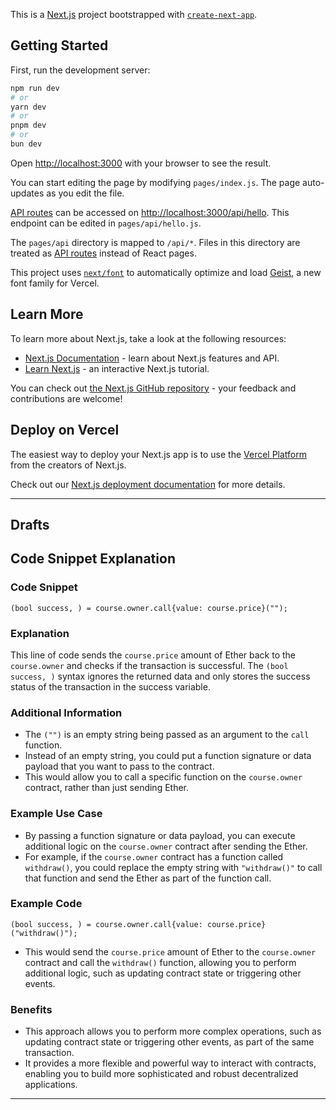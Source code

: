 This is a [Next.js](https://nextjs.org) project bootstrapped with [`create-next-app`](https://nextjs.org/docs/pages/api-reference/create-next-app).

## Getting Started

First, run the development server:

```bash
npm run dev
# or
yarn dev
# or
pnpm dev
# or
bun dev
```

Open [http://localhost:3000](http://localhost:3000) with your browser to see the result.

You can start editing the page by modifying `pages/index.js`. The page auto-updates as you edit the file.

[API routes](https://nextjs.org/docs/pages/building-your-application/routing/api-routes) can be accessed on [http://localhost:3000/api/hello](http://localhost:3000/api/hello). This endpoint can be edited in `pages/api/hello.js`.

The `pages/api` directory is mapped to `/api/*`. Files in this directory are treated as [API routes](https://nextjs.org/docs/pages/building-your-application/routing/api-routes) instead of React pages.

This project uses [`next/font`](https://nextjs.org/docs/pages/building-your-application/optimizing/fonts) to automatically optimize and load [Geist](https://vercel.com/font), a new font family for Vercel.

## Learn More

To learn more about Next.js, take a look at the following resources:

- [Next.js Documentation](https://nextjs.org/docs) - learn about Next.js features and API.
- [Learn Next.js](https://nextjs.org/learn-pages-router) - an interactive Next.js tutorial.

You can check out [the Next.js GitHub repository](https://github.com/vercel/next.js) - your feedback and contributions are welcome!

## Deploy on Vercel

The easiest way to deploy your Next.js app is to use the [Vercel Platform](https://vercel.com/new?utm_medium=default-template&filter=next.js&utm_source=create-next-app&utm_campaign=create-next-app-readme) from the creators of Next.js.

Check out our [Next.js deployment documentation](https://nextjs.org/docs/pages/building-your-application/deploying) for more details.

---

## Drafts

## Code Snippet Explanation

### Code Snippet
```solidity
(bool success, ) = course.owner.call{value: course.price}("");
```

### Explanation
This line of code sends the `course.price` amount of Ether back to the `course.owner` and checks if the transaction is successful. The `(bool success, )` syntax ignores the returned data and only stores the success status of the transaction in the success variable.

### Additional Information
- The `("")` is an empty string being passed as an argument to the `call` function.
- Instead of an empty string, you could put a function signature or data payload that you want to pass to the contract.
- This would allow you to call a specific function on the `course.owner` contract, rather than just sending Ether.

### Example Use Case
- By passing a function signature or data payload, you can execute additional logic on the `course.owner` contract after sending the Ether.
- For example, if the `course.owner` contract has a function called `withdraw()`, you could replace the empty string with `"withdraw()"` to call that function and send the Ether as part of the function call.

### Example Code
```solidity
(bool success, ) = course.owner.call{value: course.price}("withdraw()");
```

- This would send the `course.price` amount of Ether to the `course.owner` contract and call the `withdraw()` function, allowing you to perform additional logic, such as updating contract state or triggering other events.

### Benefits
- This approach allows you to perform more complex operations, such as updating contract state or triggering other events, as part of the same transaction.
- It provides a more flexible and powerful way to interact with contracts, enabling you to build more sophisticated and robust decentralized applications.


---